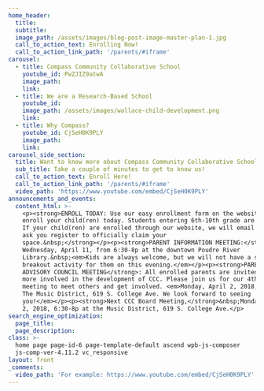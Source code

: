 ```yaml
---
home_header:
  title:
  subtitle:
  image_path: /assets/images/blog-post-image-master-plan-1.jpg
  call_to_action_text: Enrolling Now!
  call_to_action_link_path: '/parents/#iframe'
carousel:
  - title: Compass Community Collaborative School
    youtube_id: PwZJIZ9atwA
    image_path:
    link:
  - title: We are a Research-Based School
    youtube_id:
    image_path: /assets/images/wallace-child-development.png
    link:
  - title: Why Compass?
    youtube_id: CjSeH0K9PLY
    image_path:
    link:
carousel_side_section:
  title: Want to know more about Compass Community Collaborative School?
  sub_title: Take a couple of minutes to get to know us!
  call_to_action_text: Enroll Here!
  call_to_action_link_path: '/parents/#iframe'
  video_path: 'https://www.youtube.com/embed/CjSeH0K9PLY'
announcements_and_events:
  content_html: >-
    <p><strong>ENROLL TODAY: Use our easy enrollment form on the website to
    enroll your child(ren) today. Students entering 6th-10th grade are eligible.
    If your child(ren) are enrolled through our website, we will email you to
    ask you register to officially claim your
    space.&nbsp;</strong></p><p><strong>PARENT INFORMATION MEETING:</strong>
    Wednesday, April 11, from 6:30-8p at the downtown Poudre River
    Library.&nbsp;<em>Kids are always welcome, but we will not have a separate
    breakout activity for them on this evening.</em></p><p><strong>PARENT
    ADVISORY COUNCIL MEETING</strong>: All enrolled parents are invited to get
    more involved in the development of CCC. Please join us for our 4th PAC
    meeting to meet others and get involved. <em>Monday, April 2, 2018, 6:30p at
    The Music District, 619 S. College Ave. We look forward to seeing
    you!</em></p><p><strong>Next CCC Board Meeting,</strong>&nbsp;Monday, April
    2, 2018, 6:30-8p at the Music District, 619 S. College Ave.</p>
search_engine_optimization:
  page_title:
  page_description:
class: >-
  home page page-id-6 page-template-default ascend wpb-js-composer
  js-comp-ver-4.11.2 vc_responsive
layout: front
_comments:
  video_path: 'For example: https://www.youtube.com/embed/CjSeH0K9PLY'
---
```


